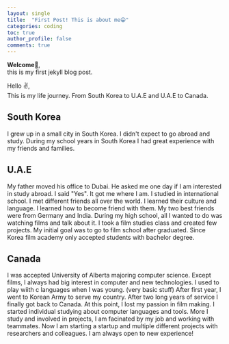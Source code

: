 ```yaml
---
layout: single
title:  "First Post! This is about me😁"
categories: coding
toc: true
author_profile: false
comments: true
---
```

**Welcome🙌**,</br>
this is my first jekyll blog post.</br>

Hello ✌️,</br>
This is my life journey. From South Korea to U.A.E and U.A.E to Canada. 
## South Korea
I grew up in a small city in South Korea. I didn't expect to go abroad and study. During my school years in South Korea I had great experience with my friends and families. 

## U.A.E
My father moved his office to Dubai. He asked me one day if I am interested in study abroad. I said "Yes". It got me where I am. I studied in international school. I met different friends all over the world. I learned their culture and language. I learned how to become  friend with them. My two best friends were from Germany and India. During my high school, all I wanted to do was watching films and talk about it. I took a film studies class and created few projects. My initial goal was to go to film school after graduated. Since Korea film academy only accepted students with bachelor degree.

## Canada
I was accepted University of Alberta majoring computer science. Except films, I always had big interest in computer and new technologies. I used to play wiith c languages when I was young. (very basic stuff) After first year, I went to Korean Army to serve my country. After two long years of service I finally got back to Canada. At this point, I lost my passion in film making. I started individual studying about computer languages and tools. 
More I study and involved in projects, I am facinated by my job and working with teammates. Now I am starting a startup and multiple different projects with researchers and colleagues. I am always open to new experience!
